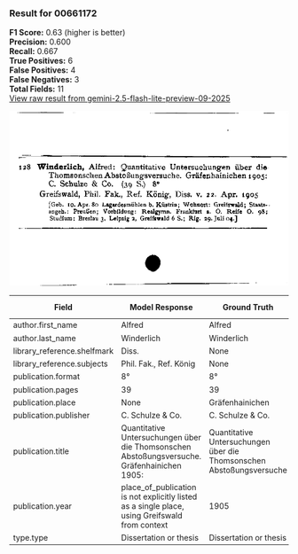 ### Result for 00661172
**F1 Score:** 0.63 (higher is better)<br>**Precision:** 0.600<br>**Recall:** 0.667<br>**True Positives:** 6<br>**False Positives:** 4<br>**False Negatives:** 3<br>**Total Fields:** 11<br>[View raw result from gemini-2.5-flash-lite-preview-09-2025](https://github.com/RISE-UNIBAS/humanities_data_benchmark/blob/main/results/2025-10-01/T0216/request_T0216_00661172.json)

<img src="https://github.com/RISE-UNIBAS/humanities_data_benchmark/blob/main/benchmarks/zettelkatalog/images/00661172.jpg?raw=true" alt="00661172" width="600px">

| Field | Model Response | Ground Truth | Fuzzy Score | Match |
|-------|----------------|--------------|-------------|-------|
| author.first_name | Alfred | Alfred | 1.000 | ✅ |
| author.last_name | Winderlich | Winderlich | 1.000 | ✅ |
| library_reference.shelfmark | Diss. | None | 0.000 | ❌ |
| library_reference.subjects | Phil. Fak., Ref. König | None | 0.000 | ❌ |
| publication.format | 8° | 8° | 1.000 | ✅ |
| publication.pages | 39 | 39 | 1.000 | ✅ |
| publication.place | None | Gräfenhainichen | 0.000 | ❌ |
| publication.publisher | C. Schulze & Co. | C. Schulze & Co. | 1.000 | ✅ |
| publication.title | Quantitative Untersuchungen über die Thomsonschen Abstoßungsversuche. Gräfenhainichen 1905: | Quantitative Untersuchungen über die Thomsonschen Abstoßungsversuche | 0.855 | ❌ |
| publication.year | place_of_publication is not explicitly listed as a single place, using Greifswald from context | 1905 | 0.000 | ❌ |
| type.type | Dissertation or thesis | Dissertation or thesis | 1.000 | ✅ |
